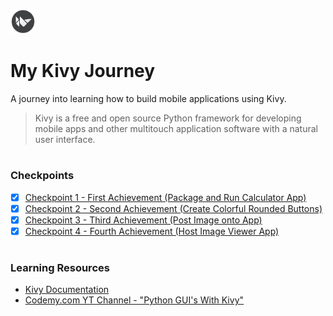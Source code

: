 <img src="images/Kivy_logo.png" width="40" height="40"> <br/>
# My Kivy Journey 
A journey into learning how to build mobile applications using Kivy.
<br/>
> Kivy is a free and open source Python framework for developing mobile apps and other multitouch application software with a natural user interface.
#
### Checkpoints
- [x] [Checkpoint 1 - First Achievement (Package and Run Calculator App)](https://github.com/angelptli/my_kivy_journey/tree/exercise/exercises/calc)
- [x] [Checkpoint 2 - Second Achievement (Create Colorful Rounded Buttons)](https://github.com/angelptli/my_kivy_journey/tree/exercise/exercises/color_round_buttons)
- [x] [Checkpoint 3 - Third Achievement (Post Image onto App)](https://github.com/angelptli/my_kivy_journey/tree/exercise/exercises/upload_image)
- [x] [Checkpoint 4 - Fourth Achievement (Host Image Viewer App)](https://github.com/angelptli/my_kivy_journey/tree/exercise/exercises/image_view)

#
### Learning Resources
- [Kivy Documentation](https://kivy.org/doc/stable/)
- [Codemy.com YT Channel - "Python GUI's With Kivy"](https://youtube.com/playlist?list=PLCC34OHNcOtpz7PJQ7Tv7hqFBP_xDDjqg)
